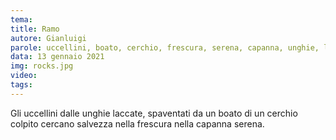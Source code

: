 ```yaml
---
tema:
title: Ramo
autore: Gianluigi
parole: uccellini, boato, cerchio, frescura, serena, capanna, unghie, laccate, colpito, salvezza
data: 13 gennaio 2021
img: rocks.jpg
video: 
tags: 
---
```

Gli uccellini dalle unghie laccate, spaventati da un
boato di un cerchio colpito cercano salvezza nella
frescura nella capanna serena.